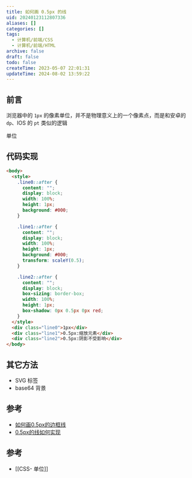 ```yaml
---
title: 如何画 0.5px 的线
uid: 20240123112807336
aliases: []
categories: []
tags:
  - 计算机/前端/CSS
  - 计算机/前端/HTML
archive: false
draft: false
todo: false
createTime: 2023-05-07 22:01:31
updateTime: 2024-08-02 13:59:22
---
```


## 前言

浏览器中的 `1px` 的像素单位，并不是物理意义上的一个像素点，而是和安卓的 `dp`、IOS 的 `pt` 类似的逻辑

单位

## 代码实现

```html
<body>
  <style>
    .line0::after {
      content: "";
      display: block;
      width: 100%;
      height: 1px;
      background: #000;
    }

    .line1::after {
      content: "";
      display: block;
      width: 100%;
      height: 1px;
      background: #000;
      transform: scaleY(0.5);
    }

    .line2::after {
      content: "";
      display: block;
      box-sizing: border-box;
      width: 100%;
      height: 1px;
      box-shadow: 0px 0.5px 0px red;
    }
  </style>
  <div class="line0">1px</div>
  <div class="line1">0.5px:缩放元素</div>
  <div class="line2">0.5px:阴影不受影响</div>
</body>
```

## 其它方法

- SVG 标签
- base64 背景

## 参考

- [如何画0.5px的边框线](https://cloud.tencent.com/developer/article/2177386)
- [0.5px的线如何实现](https://juejin.cn/post/7067514310393593870)

## 参考

- [[CSS- 单位]]
